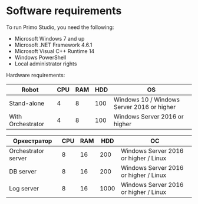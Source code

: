# Software requirements

To run Primo Studio, you need the following:

* Microsoft Windows 7 and up
* Microsoft .NET Framework 4.6.1
* Microsoft Visual C++ Runtime 14
* Windows PowerShell
* Local administrator rights

Hardware requirements:

| Robot             | CPU | RAM | HDD | OS                                         |
| ----------------- | --- | --- | --- | ------------------------------------------ |
| Stand-alone       | 4   | 8   | 100 | Windows 10 / Windows Server 2016 or higher |
| With Orchestrator | 4   | 8   | 100 | Windows Server 2016 or higher              |

| Оркестратор         | CPU | RAM | HDD  | ОС                                    |
| ------------------- | --- | --- | ---- | ------------------------------------- |
| Orchestrator server | 8   | 16  | 200  | Windows Server 2016 or higher / Linux |
| DB server           | 8   | 16  | 200  | Windows Server 2016 or higher / Linux |
| Log server          | 8   | 16  | 1000 | Windows Server 2016 or higher / Linux |
